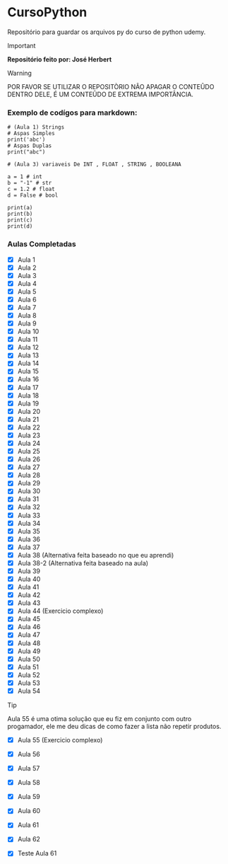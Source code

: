# CursoPython

Repositório para guardar os arquivos py do curso de python udemy.
> [!IMPORTANT]
> **Repositório feito por: José Herbert**

> [!WARNING]
> POR FAVOR SE UTILIZAR O REPOSITÒRIO NÂO APAGAR O CONTEÛDO DENTRO DELE,
> É UM CONTEÛDO DE EXTREMA IMPORTÂNCIA.

### Exemplo de codígos para markdown:
```
# (Aula 1) Strings
# Aspas Simples
print('abc')
# Aspas Duplas
print("abc")
```
```
# (Aula 3) variaveis De INT , FLOAT , STRING , BOOLEANA

a = 1 # int
b = "-1" # str
c = 1.2 # float
d = False # bool

print(a)
print(b)
print(c)
print(d)
```

### Aulas Completadas

- [x] Aula 1
- [x] Aula 2
- [x] Aula 3 
- [x] Aula 4
- [x] Aula 5
- [x] Aula 6
- [x] Aula 7
- [x] Aula 8
- [x] Aula 9
- [x] Aula 10
- [x] Aula 11
- [x] Aula 12
- [x] Aula 13
- [x] Aula 14
- [x] Aula 15
- [x] Aula 16
- [x] Aula 17
- [x] Aula 18
- [x] Aula 19
- [x] Aula 20
- [x] Aula 21
- [x] Aula 22
- [x] Aula 23
- [x] Aula 24
- [x] Aula 25
- [x] Aula 26
- [x] Aula 27
- [x] Aula 28
- [x] Aula 29
- [x] Aula 30
- [x] Aula 31
- [x] Aula 32
- [x] Aula 33
- [x] Aula 34
- [x] Aula 35
- [x] Aula 36
- [x] Aula 37
- [x] Aula 38   (Alternativa feita baseado no que eu aprendi)
- [x] Aula 38-2 (Alternativa feita baseado na aula)
- [x] Aula 39
- [x] Aula 40
- [x] Aula 41
- [x] Aula 42
- [x] Aula 43
- [x] Aula 44   (Exercicio complexo)
- [x] Aula 45
- [x] Aula 46
- [x] Aula 47
- [x] Aula 48
- [x] Aula 49
- [x] Aula 50
- [x] Aula 51
- [x] Aula 52
- [x] Aula 53
- [x] Aula 54

> [!TIP]
> Aula 55 é uma otima solução que eu fiz em conjunto com outro progamador,
> ele me deu dicas de como fazer a lista não repetir produtos.
- [x] Aula 55   (Exercicio complexo)

- [x] Aula 56
- [x] Aula 57
- [x] Aula 58
- [x] Aula 59
- [x] Aula 60
- [x] Aula 61
- [x] Aula 62

- [x] Teste Aula 61
